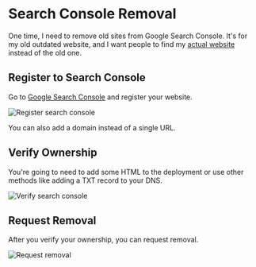 # Search Console Removal

One time, I need to remove old sites from Google Search Console. It's for my old outdated website, and I want people to find my [actual website](https://theodorusclarence.com) instead of the old one.

## Register to Search Console

Go to [Google Search Console](https://search.google.com/search-console) and register your website.

![Register search console](/images/uncategorized/search-removal/register-search-console.png)

You can also add a domain instead of a single URL.

## Verify Ownership

You're going to need to add some HTML to the deployment or use other methods like adding a TXT record to your DNS.

![Verify search console](/images/uncategorized/search-removal/verify-search-console.png)

## Request Removal

After you verify your ownership, you can request removal.

![Request removal](/images/uncategorized/search-removal/request-remove.png)
